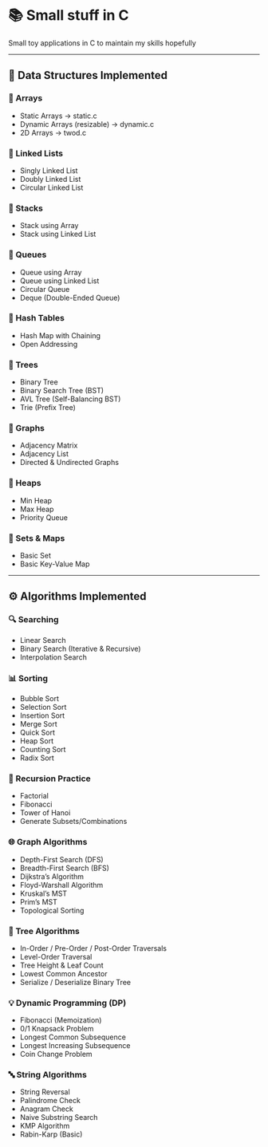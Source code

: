 # 📚 Small stuff in C

Small toy applications in C to maintain my skills hopefully

---

## 🔧 Data Structures Implemented

### 🔹 Arrays

- Static Arrays -> static.c
- Dynamic Arrays (resizable) -> dynamic.c
- 2D Arrays -> twod.c

### 🔹 Linked Lists

- Singly Linked List
- Doubly Linked List
- Circular Linked List

### 🔹 Stacks

- Stack using Array
- Stack using Linked List

### 🔹 Queues

- Queue using Array
- Queue using Linked List
- Circular Queue
- Deque (Double-Ended Queue)

### 🔹 Hash Tables

- Hash Map with Chaining
- Open Addressing

### 🔹 Trees

- Binary Tree
- Binary Search Tree (BST)
- AVL Tree (Self-Balancing BST)
- Trie (Prefix Tree)

### 🔹 Graphs

- Adjacency Matrix
- Adjacency List
- Directed & Undirected Graphs

### 🔹 Heaps

- Min Heap
- Max Heap
- Priority Queue

### 🔹 Sets & Maps

- Basic Set
- Basic Key-Value Map

---

## ⚙️ Algorithms Implemented

### 🔍 Searching

- Linear Search
- Binary Search (Iterative & Recursive)
- Interpolation Search

### 📊 Sorting

- Bubble Sort
- Selection Sort
- Insertion Sort
- Merge Sort
- Quick Sort
- Heap Sort
- Counting Sort
- Radix Sort

### 🧠 Recursion Practice

- Factorial
- Fibonacci
- Tower of Hanoi
- Generate Subsets/Combinations

### 🌐 Graph Algorithms

- Depth-First Search (DFS)
- Breadth-First Search (BFS)
- Dijkstra’s Algorithm
- Floyd-Warshall Algorithm
- Kruskal’s MST
- Prim’s MST
- Topological Sorting

### 🌲 Tree Algorithms

- In-Order / Pre-Order / Post-Order Traversals
- Level-Order Traversal
- Tree Height & Leaf Count
- Lowest Common Ancestor
- Serialize / Deserialize Binary Tree

### 💡 Dynamic Programming (DP)

- Fibonacci (Memoization)
- 0/1 Knapsack Problem
- Longest Common Subsequence
- Longest Increasing Subsequence
- Coin Change Problem

### 🔤 String Algorithms

- String Reversal
- Palindrome Check
- Anagram Check
- Naive Substring Search
- KMP Algorithm
- Rabin-Karp (Basic)
